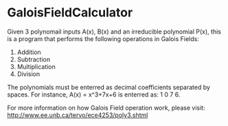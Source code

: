 # GaloisFieldCalculator

Given 3 polynomail inputs A(x), B(x) and an irreducible polynomial P(x),
this is a program that performs the following operations in Galois Fields:
1. Addition
2. Subtraction
3. Multiplication
4. Division

The polynomials must be enterred as decimal coefficients separated by spaces.
For instance, A(x) = x^3+7x+6 is enterred as: 1 0 7 6.

For more information on how Galois Field operation work, please visit: 
    http://www.ee.unb.ca/tervo/ece4253/poly3.shtml
